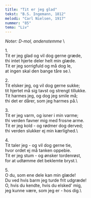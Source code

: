 ```yaml
---
title: "Tit er jeg glad"
tekst: "B.S. Ingemann, 1812"
melodi: "Carl Nielsen, 1917"
nummer: "85"
tema: "Liv"
---
```

*Noter: D-mol, andenstemme* \

1\.\
Tit er jeg glad og vil dog gerne græde,\
thi intet hjerte deler helt min glæde.\
Tit er jeg sorrigfuld og må dog le,\
at ingen skal den bange tåre se.\

2\.\
Tit elsker jeg, og vil dog gerne sukke;\
tit hjertet må sig tavst og strengt tillukke.\
Tit harmes jeg, og dog jeg smile må;\
thi det er dårer, som jeg harmes på.\

3\.\
Tit er jeg varm, og isner i min varme;\
thi verden favner mig med frosne arme.\
Tit er jeg kold - og rødmer dog derved;\
thi verden slukker ej min kærlighed.\

4\.\
Tit taler jeg - og vil dog gerne tie,\
hvor ordet ej må tanken oppebie.\
Tit er jeg stum - og ønsker tordenrøst,\
for at udtømme det beklemte bryst.\

5\.\
O du, som ene dele kan min glæde!\
Du ved hvis barm jeg turde frit udgræde!\
O, hvis du kendte, hvis du elsked' mig,\
jeg kunne være, som jeg er - hos dig.\
